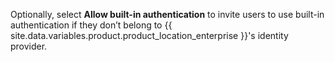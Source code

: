 Optionally, select **Allow built-in authentication** to invite users to use built-in authentication if they don’t belong to {{ site.data.variables.product.product_location_enterprise }}'s identity provider.

